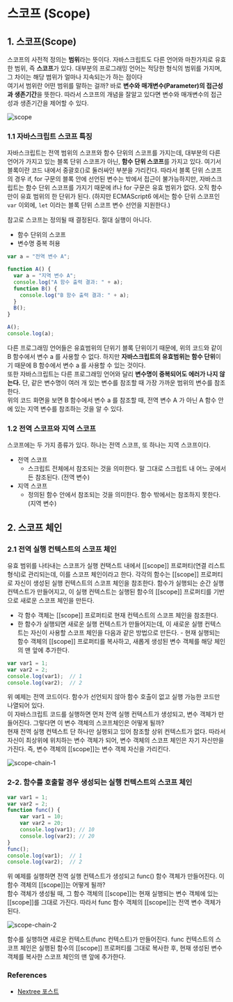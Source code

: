 # 스코프 \(Scope\)

## 1. 스코프\(Scope\)

스코프의 사전적 정의는 **범위**라는 뜻이다. 자바스크립트도 다른 언어와 마찬가지로 유효한 범위, 즉 **스코프**가 있다. 대부분의 프로그래밍 언어는 적당한 형식의 범위를 가지며, 그 차이는 해당 범위가 얼마나 지속되는가 하는 점이다  
여기서 범위란 어떤 범위를 말하는 걸까? 바로 **변수와 매개변수\(Parameter\)의 접근성과 생존기간**을 뜻한다. 따라서 스코프의 개념을 잘알고 있다면 변수와 매개변수의 접근성과 생존기간을 제어할 수 있다.

![scope](https://user-images.githubusercontent.com/16531837/43557724-0aa62a54-9641-11e8-9ad7-3c7512b64581.png)

### 1.1 자바스크립트 스코프 특징

자바스크립트는 전역 범위의 스코프와 함수 단위의 스코프를 가지는데, 대부분의 다른 언어가 가지고 있는 블록 단위 스코프가 아닌, **함수 단위 스코프**를 가지고 있다. 여기서 블록이란 코드 내에서 중괄호{}로 둘러싸인 부분을 가리킨다. 따라서 블록 단위 스코프의 경우 if, for 구문의 블록 안에 선언된 변수는 밖에서 접근이 불가능하지만, 자바스크립트는 함수 단위 스코프를 가지기 때문에 if나 for 구문은 유효 범위가 없다. 오직 함수만이 유효 범위의 한 단위가 된다. \(하지만 ECMAScript6 에서는 함수 단위 스코프인 `var` 이외에, `let` 이라는 블록 단위 스코프 변수 선언을 지원한다.\)

참고로 스코프는 정의될 때 결정된다. 절대 실행이 아니다.

* 함수 단위의 스코프
* 변수명 중복 허용

```javascript
var a = "전역 변수 A";

function A() {
  var a = "지역 변수 A";
  console.log("A 함수 출력 결과: " + a);
  function B() {
    console.log("B 함수 출력 결과: " + a);
  }
  B();
}

A();
console.log(a);
```

다른 프로그래밍 언어들은 유효범위의 단위기 블록 단위이기 때문에, 위의 코드와 같이 B 함수에서 변수 a 를 사용할 수 없다. 하지만 **자바스크립트의 유효범위는 함수 단위**이기 때문에 B 함수에서 변수 a 를 사용할 수 있는 것이다.  
또한 자바스크립트는 다른 프로그래밍 언어와 달리 **변수명이 중복되어도 에러가 나지 않는다.** 단, 같은 변수명이 여러 개 있는 변수를 참조할 때 가장 가까운 범위의 변수를 참조한다.  
위의 코드 화면을 보면 B 함수에서 변수 a 를 참조할 때, 전역 변수 A 가 아닌 A 함수 안에 있는 지역 변수를 참조하는 것을 알 수 있다.

### 1.2 전역 스코프와 지역 스코프

스코프에는 두 가지 종류가 있다. 하나는 전역 스코프, 또 하나는 지역 스코프이다.

* 전역 스코프
  * 스크립트 전체에서 참조되는 것을 의미한다. 말 그대로 스크립트 내 어느 곳에서든 참조된다. \(전역 변수\)
* 지역 스코프
  * 정의된 함수 안에서 참조되는 것을 의미한다. 함수 밖에서는 참조하지 못한다. \(지역 변수\)

## 2. 스코프 체인

### 2.1 전역 실행 컨텍스트의 스코프 체인

유효 범위를 나타내는 스코프가 실행 컨택스트 내에서 \[\[scope\]\] 프로퍼티\(연결 리스트 형식\)로 관리되는데, 이를 스코프 체인이라고 한다. 각각의 함수는 \[\[scope\]\] 프로퍼티로 자신이 생성된 실행 컨텍스트의 스코프 체인을 참조한다. 함수가 실행되는 순간 실행 컨텍스트가 만들어지고, 이 실행 컨텍스트는 실행된 함수의 \[\[scope\]\] 프로퍼티를 기반으로 새로운 스코프 체인을 만든다.

* 각 함수 객체는 \[\[scope\]\] 프로퍼티로 현재 컨텍스트의 스코프 체인을 참조한다.
* 한 함수가 실행되면 새로운 실행 컨텍스트가 만들어지는데, 이 새로운 실행 컨텍스트는 자신이 사용할 스코프 체인을 다음과 같은 방법으로 만든다. - 현재 실행되는 함수 객체의 \[\[scope\]\] 프로퍼티를 복사하고, 새롭게 생성된 변수 객체를 해당 체인의 맨 앞에 추가한다.

```javascript
var var1 = 1;
var var2 = 2;
console.log(var1);  // 1
console.log(var2);  // 2
```

위 예제는 전역 코드이다. 함수가 선언되지 않아 함수 호출이 없고 실행 가능한 코드만 나열되어 있다.  
이 자바스크립트 코드를 실행하면 먼저 전역 실행 컨텍스트가 생성되고, 변수 객체가 만들어진다. 그렇다면 이 변수 객체의 스코프체인은 어떻게 될까?  
현재 전역 실행 컨텍스트 단 하나만 실행되고 있어 참조할 상위 컨텍스트가 없다. 따라서 자신이 최상위에 위치하는 변수 객체가 되어, 변수 객체의 스코프 체인은 자기 자신만을 가진다. 즉, 변수 객체의 \[\[scope\]\]는 변수 객체 자신을 가리킨다. 

![scope-chain-1](https://user-images.githubusercontent.com/16531837/44142762-30c2dea0-a0bc-11e8-8b30-92740aa1280e.png)

### 2-2. 함수를 호출할 경우 생성되는 실행 컨텍스트의 스코프 체인

```javascript
var var1 = 1;
var var2 = 2;
function func() {
    var var1 = 10;
    var var2 = 20;
    console.log(var1); // 10
    console.log(var2); // 20
}
func();
console.log(var1);  // 1
console.log(var2);  // 2
```

위 예제를 실행하면 전역 실행 컨텍스트가 생성되고 func\(\) 함수 객체가 만들어진다. 이 함수 객체의 \[\[scope\]\]는 어떻게 될까?  
함수 객체가 생성될 때, 그 함수 객체의 \[\[scope\]\]는 현재 실행되는 변수 객체에 있는 \[\[scope\]\]를 그대로 가진다. 따라서 func 함수 객체의 \[\[scope\]\]는 전역 변수 객체가 된다.

![scope-chain-2](https://user-images.githubusercontent.com/16531837/44143156-8b895a84-a0bd-11e8-8efb-3de7391998dd.png)

함수를 실행하면 새로운 컨텍스트\(func 컨텍스트\)가 만들어진다. func 컨텍스트의 스코프 체인은 실행된 함수의 \[\[scope\]\] 프로퍼티를 그대로 복사한 후, 현재 생성된 변수 객체를 복사한 스코프 체인의 맨 앞에 추가한다.

### References

* [Nextree 포스트](http://www.nextree.co.kr/p7363/)

